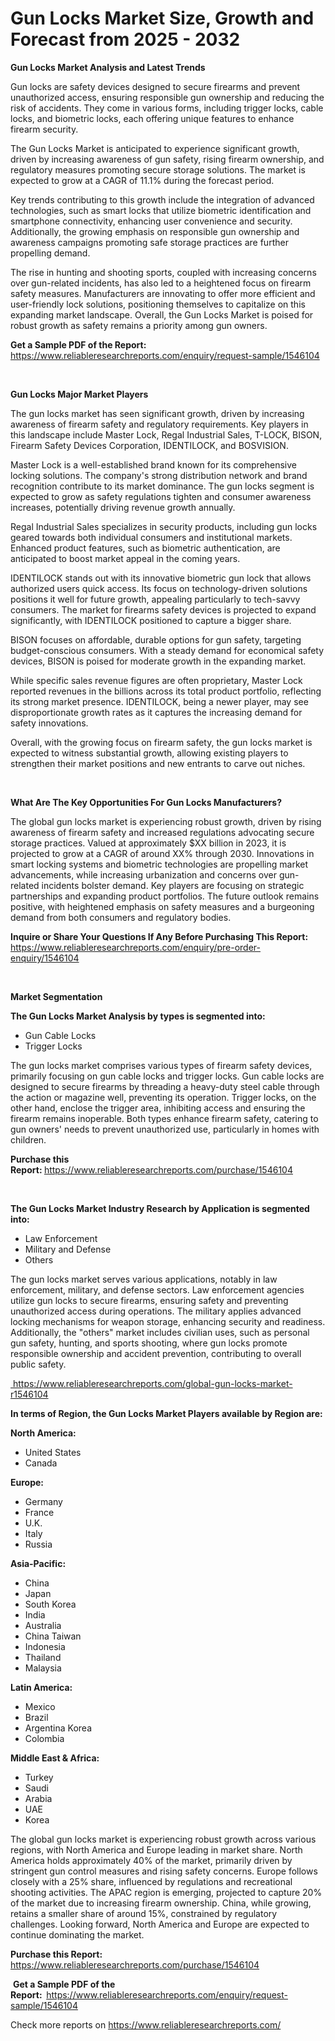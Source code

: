 <p><h1>Gun Locks Market Size, Growth and Forecast from 2025 - 2032</h1></p><p><strong>Gun Locks Market Analysis and Latest Trends</strong></p>
<p><p>Gun locks are safety devices designed to secure firearms and prevent unauthorized access, ensuring responsible gun ownership and reducing the risk of accidents. They come in various forms, including trigger locks, cable locks, and biometric locks, each offering unique features to enhance firearm security.</p><p>The Gun Locks Market is anticipated to experience significant growth, driven by increasing awareness of gun safety, rising firearm ownership, and regulatory measures promoting secure storage solutions. The market is expected to grow at a CAGR of 11.1% during the forecast period. </p><p>Key trends contributing to this growth include the integration of advanced technologies, such as smart locks that utilize biometric identification and smartphone connectivity, enhancing user convenience and security. Additionally, the growing emphasis on responsible gun ownership and awareness campaigns promoting safe storage practices are further propelling demand. </p><p>The rise in hunting and shooting sports, coupled with increasing concerns over gun-related incidents, has also led to a heightened focus on firearm safety measures. Manufacturers are innovating to offer more efficient and user-friendly lock solutions, positioning themselves to capitalize on this expanding market landscape. Overall, the Gun Locks Market is poised for robust growth as safety remains a priority among gun owners.</p></p>
<p><strong>Get a Sample PDF of the Report:&nbsp;</strong> <a href="https://www.reliableresearchreports.com/enquiry/request-sample/1546104?utm_campaign=2146&utm_medium=2&utm_source=Github&utm_content=ia&utm_term=06022025&utm_id=gun-locks">https://www.reliableresearchreports.com/enquiry/request-sample/1546104</a></p>
<p>&nbsp;</p>
<p><strong>Gun Locks Major Market Players</strong></p>
<p><p>The gun locks market has seen significant growth, driven by increasing awareness of firearm safety and regulatory requirements. Key players in this landscape include Master Lock, Regal Industrial Sales, T-LOCK, BISON, Firearm Safety Devices Corporation, IDENTILOCK, and BOSVISION. </p><p>Master Lock is a well-established brand known for its comprehensive locking solutions. The company's strong distribution network and brand recognition contribute to its market dominance. The gun locks segment is expected to grow as safety regulations tighten and consumer awareness increases, potentially driving revenue growth annually.</p><p>Regal Industrial Sales specializes in security products, including gun locks geared towards both individual consumers and institutional markets. Enhanced product features, such as biometric authentication, are anticipated to boost market appeal in the coming years.</p><p>IDENTILOCK stands out with its innovative biometric gun lock that allows authorized users quick access. Its focus on technology-driven solutions positions it well for future growth, appealing particularly to tech-savvy consumers. The market for firearms safety devices is projected to expand significantly, with IDENTILOCK positioned to capture a bigger share.</p><p>BISON focuses on affordable, durable options for gun safety, targeting budget-conscious consumers. With a steady demand for economical safety devices, BISON is poised for moderate growth in the expanding market.</p><p>While specific sales revenue figures are often proprietary, Master Lock reported revenues in the billions across its total product portfolio, reflecting its strong market presence. IDENTILOCK, being a newer player, may see disproportionate growth rates as it captures the increasing demand for safety innovations.</p><p>Overall, with the growing focus on firearm safety, the gun locks market is expected to witness substantial growth, allowing existing players to strengthen their market positions and new entrants to carve out niches.</p></p>
<p>&nbsp;</p>
<p><strong>What Are The Key Opportunities For Gun Locks Manufacturers?</strong></p>
<p><p>The global gun locks market is experiencing robust growth, driven by rising awareness of firearm safety and increased regulations advocating secure storage practices. Valued at approximately $XX billion in 2023, it is projected to grow at a CAGR of around XX% through 2030. Innovations in smart locking systems and biometric technologies are propelling market advancements, while increasing urbanization and concerns over gun-related incidents bolster demand. Key players are focusing on strategic partnerships and expanding product portfolios. The future outlook remains positive, with heightened emphasis on safety measures and a burgeoning demand from both consumers and regulatory bodies.</p></p>
<p><strong>Inquire or Share Your Questions If Any Before Purchasing This Report:</strong> <a href="https://www.reliableresearchreports.com/enquiry/pre-order-enquiry/1546104?utm_campaign=2146&utm_medium=2&utm_source=Github&utm_content=ia&utm_term=06022025&utm_id=gun-locks">https://www.reliableresearchreports.com/enquiry/pre-order-enquiry/1546104</a></p>
<p>&nbsp;</p>
<p><strong>Market Segmentation</strong></p>
<p><strong>The Gun Locks Market Analysis by types is segmented into:</strong></p>
<p><ul><li>Gun Cable Locks</li><li>Trigger Locks</li></ul></p>
<p><p>The gun locks market comprises various types of firearm safety devices, primarily focusing on gun cable locks and trigger locks. Gun cable locks are designed to secure firearms by threading a heavy-duty steel cable through the action or magazine well, preventing its operation. Trigger locks, on the other hand, enclose the trigger area, inhibiting access and ensuring the firearm remains inoperable. Both types enhance firearm safety, catering to gun owners' needs to prevent unauthorized use, particularly in homes with children.</p></p>
<p><strong>Purchase this Report:&nbsp;</strong><a href="https://www.reliableresearchreports.com/purchase/1546104?utm_campaign=2146&utm_medium=2&utm_source=Github&utm_content=ia&utm_term=06022025&utm_id=gun-locks">https://www.reliableresearchreports.com/purchase/1546104</a></p>
<p>&nbsp;</p>
<p><strong>The Gun Locks Market Industry Research by Application is segmented into:</strong></p>
<p><ul><li>Law Enforcement</li><li>Military and Defense</li><li>Others</li></ul></p>
<p><p>The gun locks market serves various applications, notably in law enforcement, military, and defense sectors. Law enforcement agencies utilize gun locks to secure firearms, ensuring safety and preventing unauthorized access during operations. The military applies advanced locking mechanisms for weapon storage, enhancing security and readiness. Additionally, the "others" market includes civilian uses, such as personal gun safety, hunting, and sports shooting, where gun locks promote responsible ownership and accident prevention, contributing to overall public safety.</p></p>
<p><a href="https://www.reliableresearchreports.com/global-gun-locks-market-r1546104?utm_campaign=2146&utm_medium=2&utm_source=Github&utm_content=ia&utm_term=06022025&utm_id=gun-locks">&nbsp;https://www.reliableresearchreports.com/global-gun-locks-market-r1546104</a></p>
<p><strong>In terms of Region, the Gun Locks Market Players available by Region are:</strong></p>
<p>
    <p> <strong> North America: </strong>
        <ul>
            <li>United States</li>
            <li>Canada</li>
        </ul>
        </p> 
    <p> <strong> Europe: </strong>
        <ul>
            <li>Germany</li>
            <li>France</li>
            <li>U.K.</li>
            <li>Italy</li>
            <li>Russia</li>
        </ul>
        </p> 
    <p> <strong> Asia-Pacific: </strong>
        <ul>
            <li>China</li>
            <li>Japan</li>
            <li>South Korea</li>
            <li>India</li>
            <li>Australia</li>
            <li>China Taiwan</li>
            <li>Indonesia</li>
            <li>Thailand</li>
            <li>Malaysia</li>
        </ul>
        </p> 
    <p> <strong> Latin America: </strong>
        <ul>
            <li>Mexico</li>
            <li>Brazil</li>
            <li>Argentina Korea</li>
            <li>Colombia</li>
        </ul>
        </p> 
    <p> <strong> Middle East & Africa: </strong>
        <ul>
            <li>Turkey</li>
            <li>Saudi</li>
            <li>Arabia</li>
            <li>UAE</li>
            <li>Korea</li>
        </ul>
    </p>
    </p>
<p><p>The global gun locks market is experiencing robust growth across various regions, with North America and Europe leading in market share. North America holds approximately 40% of the market, primarily driven by stringent gun control measures and rising safety concerns. Europe follows closely with a 25% share, influenced by regulations and recreational shooting activities. The APAC region is emerging, projected to capture 20% of the market due to increasing firearm ownership. China, while growing, retains a smaller share of around 15%, constrained by regulatory challenges. Looking forward, North America and Europe are expected to continue dominating the market.</p></p>
<p><strong>Purchase this Report: </strong><a href="https://www.reliableresearchreports.com/purchase/1546104?utm_campaign=2146&utm_medium=2&utm_source=Github&utm_content=ia&utm_term=06022025&utm_id=gun-locks">https://www.reliableresearchreports.com/purchase/1546104</a></p>
<p>&nbsp;<strong>Get a Sample PDF of the Report:&nbsp;&nbsp;</strong><a href="https://www.reliableresearchreports.com/enquiry/request-sample/1546104?utm_campaign=2146&utm_medium=2&utm_source=Github&utm_content=ia&utm_term=06022025&utm_id=gun-locks">https://www.reliableresearchreports.com/enquiry/request-sample/1546104</a></p>
<p><strong></strong></p>
<p>Check more reports on <a href="https://www.reliableresearchreports.com/?utm_campaign=2146&utm_medium=2&utm_source=Github&utm_content=ia&utm_term=06022025&utm_id=gun-locks">https://www.reliableresearchreports.com/</a></p>